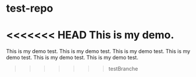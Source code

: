 # test-repo

<<<<<<< HEAD
This is my demo.
=======
This is my demo test.
This is my demo test.
This is my demo test.
This is my demo test.
This is my demo test.
This is my demo test.

>>>>>>> testBranche
